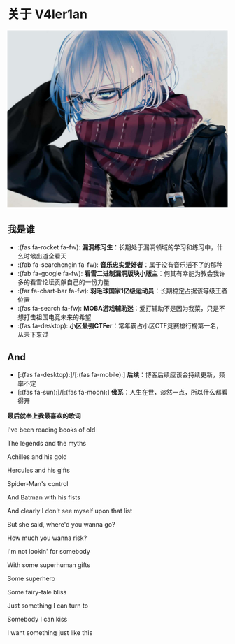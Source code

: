 # 关于 V4ler1an


![Hugo 主题 LoveIt](/images/head1.jpeg " ")

## 我是谁

* :(fas fa-rocket fa-fw): **漏洞练习生**：长期处于漏洞领域的学习和练习中，什么时候出道全看天
* :(fab fa-searchengin fa-fw): **音乐忠实爱好者**：属于没有音乐活不了的那种
* :(fab fa-google fa-fw): **看雪二进制漏洞版块小版主**：何其有幸能为教会我许多的看雪论坛贡献自己的一份力量
* :(far fa-chart-bar fa-fw): **羽毛球国家1亿级运动员**：长期稳定占据该等级王者位置
* :(fas fa-search fa-fw): **MOBA游戏辅助迷**：爱打辅助不是因为我菜，只是不想打击祖国电竞未来的希望
* :(fas fa-desktop): **小区最强CTFer**：常年霸占小区CTF竞赛排行榜第一名，从未下来过

## And

* [:(fas fa-desktop):]/[:(fas fa-mobile):] **后续**：博客后续应该会持续更新，频率不定
* [:(fas fa-sun):]/[:(fas fa-moon):] **佛系**：人生在世，淡然一点，所以什么都看得开

**最后就奉上我最喜欢的歌词**

I've been reading books of old

The legends and the myths

Achilles and his gold

Hercules and his gifts

Spider-Man's control

And Batman with his fists

And clearly I don't see myself upon that list

But she said, where'd you wanna go?

How much you wanna risk?

I'm not lookin' for somebody

With some superhuman gifts

Some superhero

Some fairy-tale bliss

Just something I can turn to

Somebody I can kiss

I want something just like this


